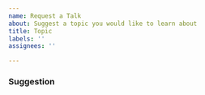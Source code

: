 ```yaml
---
name: Request a Talk
about: Suggest a topic you would like to learn about
title: Topic
labels: ''
assignees: ''

---
```


### Suggestion

<!-- Describe the talk below. What questions would you like to get answered? What is your current experience level? What format would you prefer? (code examples, slides, interactive, etc.). Add anything that is important to you and that helps others vote. -->
